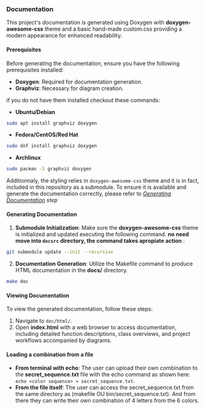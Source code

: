 ### Documentation

This project's documentation is generated using Doxygen with **doxygen-awesome-css** theme and a basic hand-made custom.css providing a modern appearance for enhanced readability.

#### Prerequisites

Before generating the documentation, ensure you have the following prerequisites installed:

- **Doxygen**: Required for documentation generation.
- **Graphviz**: Necessary for diagram creation.

if you do not have them installed checkout these commands:

- **Ubuntu/Debian**
  

```bash
sudo apt install graphviz doxygen
```

- **Fedora/CentOS/Red Hat**
  

```bash
sudo dnf install graphviz doxygen
```

- **Archlinux**
  

```bash
sudo pacman -S graphviz doxygen
```

Additionnaly, the styling relies in `doxygen-awesome-css` theme and it is in fact, included in this repository as a submodule. To ensure it is available and generate the documentation correctly, please refer to *[Generating Documentation](#generating-documentation) step*

#### Generating Documentation

1. **Submodule Initialization**: Make sure the **doxygen-awesome-css** theme is initialized and updated executing the following command. **no need move into `docsrc` directory, the command takes apropiate action** :
  
  ```bash
  git submodule update --init --recursive
  ```
  
2. **Documentation Generation**: Utilize the Makefile command to produce HTML documentation in the **docs/** directory.
  
  ```bash
  make doc
  ```
  

#### Viewing Documentation

To view the generated documentation, follow these steps:

1. Navigate to `doc/html/`.
2. Open **index.html** with a web browser to access documentation, including detailed function descriptions, class overviews, and project workflows accompanied by diagrams.

#### Loading a combination from a file

- **From terminal with echo**: The user can upload their own combination to the **secret_sequence.txt** file with the echo command as shown here: `echo <color sequence> > secret_sequence.txt`.  
- **From the file itself**: The user can access the secret_sequence.txt from the same directory as (makefile OU bin/secret_sequence.txt). And from there they can write their own combination of 4 letters from the 6 colors.  